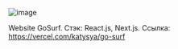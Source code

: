 ![image](https://github.com/katysya/goSurf/assets/115551190/50a9787a-93e7-4c62-b830-c75cf48aac36)

Website GoSurf. Стэк: React.js, Next.js. Ссылка: https://vercel.com/katysya/go-surf

